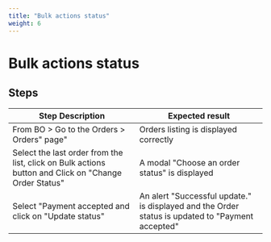 ```yaml
---
title: "Bulk actions status"
weight: 6
---
```


# Bulk actions status
## Steps
| Step Description | Expected result |
| ----- | ----- |
| From BO > Go to the Orders > Orders" page" | Orders listing is displayed correctly |
| Select the last order from the list, click on Bulk actions button and Click on "Change Order Status" | A modal "Choose an order status" is displayed |
| Select "Payment accepted and click on "Update status" | An alert "Successful update." is displayed and the Order status is updated to "Payment accepted" |
